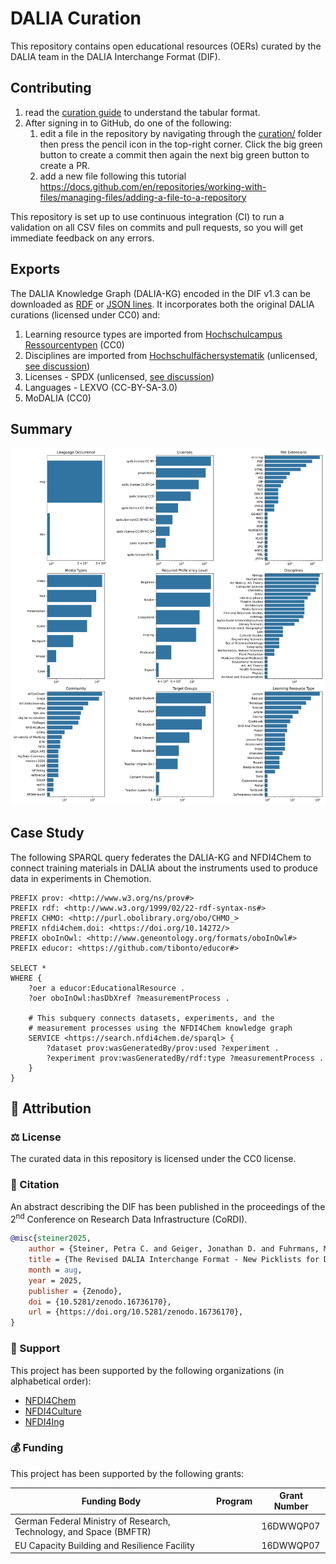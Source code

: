# DALIA Curation

This repository contains open educational resources (OERs) curated by the DALIA
team in the DALIA Interchange Format (DIF).

## Contributing

1. read the
   [curation guide](https://github.com/data-literacy-alliance/dalia-dif/blob/main/docs/curation.md)
   to understand the tabular format.
2. After signing in to GitHub, do one of the following:
   1. edit a file in the repository by navigating through the
      [curation/](curation/) folder then press the pencil icon in the top-right
      corner. Click the big green button to create a commit then again the next
      big green button to create a PR.
   2. add a new file following this tutorial
      https://docs.github.com/en/repositories/working-with-files/managing-files/adding-a-file-to-a-repository

This repository is set up to use continuous integration (CI) to run a validation
on all CSV files on commits and pull requests, so you will get immediate
feedback on any errors.

## Exports

The DALIA Knowledge Graph (DALIA-KG) encoded in the DIF v1.3 can be downloaded
as [RDF](export/dalia-dif13.ttl) or [JSON lines](export/dalia-dif13.jsonl). It
incorporates both the original DALIA curations (licensed under CC0) and:

1. Learning resource types are imported from
   [Hochschulcampus Ressourcentypen](https://github.com/dini-ag-kim/hcrt) (CC0)
2. Disciplines are imported from
   [Hochschulfächersystematik](https://github.com/dini-ag-kim/hochschulfaechersystematik)
   (unlicensed,
   [see discussion](https://github.com/dini-ag-kim/hochschulfaechersystematik/issues/30))
3. Licenses - SPDX (unlicensed,
   [see discussion](https://github.com/spdx/license-list-XML/issues/2597))
4. Languages - LEXVO (CC-BY-SA-3.0)
5. MoDALIA (CC0)

## Summary

![](export/summary.svg)

## Case Study

The following SPARQL query federates the DALIA-KG and NFDI4Chem to connect
training materials in DALIA about the instruments used to produce data in
experiments in Chemotion.

```sparql
PREFIX prov: <http://www.w3.org/ns/prov#>
PREFIX rdf: <http://www.w3.org/1999/02/22-rdf-syntax-ns#>
PREFIX CHMO: <http://purl.obolibrary.org/obo/CHMO_>
PREFIX nfdi4chem.doi: <https://doi.org/10.14272/>
PREFIX oboInOwl: <http://www.geneontology.org/formats/oboInOwl#>
PREFIX educor: <https://github.com/tibonto/educor#>

SELECT *
WHERE {
    ?oer a educor:EducationalResource .
    ?oer oboInOwl:hasDbXref ?measurementProcess .

    # This subquery connects datasets, experiments, and the
    # measurement processes using the NFDI4Chem knowledge graph
    SERVICE <https://search.nfdi4chem.de/sparql> {
        ?dataset prov:wasGeneratedBy/prov:used ?experiment .
        ?experiment prov:wasGeneratedBy/rdf:type ?measurementProcess .
    }
}
```

## 👋 Attribution

### ⚖️ License

The curated data in this repository is licensed under the CC0 license.

### 📖 Citation

An abstract describing the DIF has been published in the proceedings of the
2<sup>nd</sup> Conference on Research Data Infrastructure (CoRDI).

```bibtex
@misc{steiner2025,
    author = {Steiner, Petra C. and Geiger, Jonathan D. and Fuhrmans, Marc and Amer Desouki, Abdelmoneim and Hüppe, Henrika M.},
    title = {The Revised DALIA Interchange Format - New Picklists for Describing Open Educational Resources},
    month = aug,
    year = 2025,
    publisher = {Zenodo},
    doi = {10.5281/zenodo.16736170},
    url = {https://doi.org/10.5281/zenodo.16736170},
}
```

### 🎁 Support

This project has been supported by the following organizations (in alphabetical
order):

- [NFDI4Chem](https://www.nfdi4chem.de)
- [NFDI4Culture](https://nfdi4culture.de)
- [NFDI4Ing](https://nfdi4ing.de)

### 💰 Funding

This project has been supported by the following grants:

| Funding Body                                                       | Program | Grant Number |
| ------------------------------------------------------------------ | ------- | ------------ |
| German Federal Ministry of Research, Technology, and Space (BMFTR) |         | 16DWWQP07    |
| EU Capacity Building and Resilience Facility                       |         | 16DWWQP07    |
